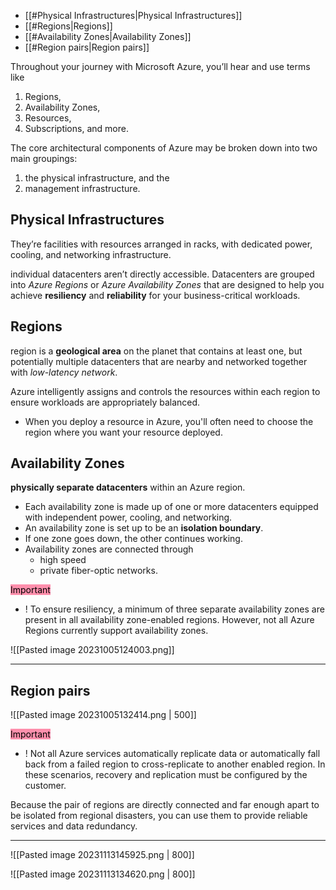 
- [[#Physical Infrastructures|Physical Infrastructures]]
- [[#Regions|Regions]]
- [[#Availability Zones|Availability Zones]]
- [[#Region pairs|Region pairs]]


Throughout your journey with Microsoft Azure, you’ll hear and use terms like 
1. Regions, 
2. Availability Zones, 
3. Resources, 
4. Subscriptions, and more.

The core architectural components of Azure may be broken down into two main groupings:
1. the physical infrastructure, and the 
2. management infrastructure.

## Physical Infrastructures

They’re facilities with resources arranged in racks, with dedicated power, cooling, and networking infrastructure.

individual datacenters aren’t directly accessible. Datacenters are grouped into *Azure Regions* or *Azure Availability Zones* that are designed to help you achieve **resiliency** and **reliability** for your business-critical workloads.

## Regions

region is a **geological area** on the planet that contains at least one, but potentially multiple datacenters that are nearby and networked together with *low-latency network*.

Azure intelligently assigns and controls the resources within each region to ensure workloads are appropriately balanced.

- When you deploy a resource in Azure, you'll often need to choose the region where you want your resource deployed.

## Availability Zones

**physically separate datacenters** within an Azure region.

- Each availability zone is made up of one or more datacenters equipped with independent power, cooling, and networking.
- An availability zone is set up to be an **isolation boundary**.
- If one zone goes down, the other continues working.
- Availability zones are connected through
	- high speed
	- private fiber-optic networks.

<mark style="background: #FF5582A6;">Important</mark>

- ! To ensure resiliency, a minimum of three separate availability zones are present in all availability zone-enabled regions. However, not all Azure Regions currently support availability zones.

![[Pasted image 20231005124003.png]]

---
## Region pairs

![[Pasted image 20231005132414.png | 500]]

<mark style="background: #FF5582A6;">Important</mark>

- ! Not all Azure services automatically replicate data or automatically fall back from a failed region to cross-replicate to another enabled region. In these scenarios, recovery and replication must be configured by the customer.

Because the pair of regions are directly connected and far enough apart to be isolated from regional disasters, you can use them to provide reliable services and data redundancy.

---

![[Pasted image 20231113145925.png | 800]]

![[Pasted image 20231113134620.png | 800]]